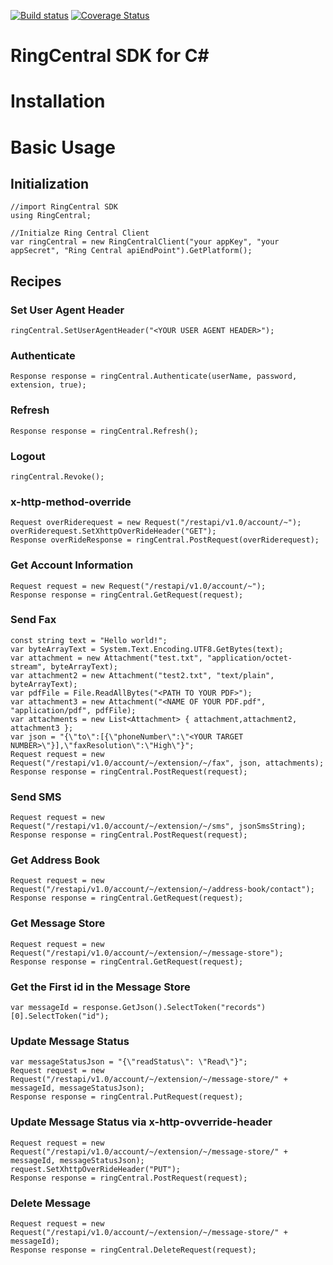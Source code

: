 [![Build status](https://ci.appveyor.com/api/projects/status/ka1g6n869rxw81g4?svg=true)](https://ci.appveyor.com/project/paulzolnierczyk/ringcentral-csharp)
[![Coverage Status](https://coveralls.io/repos/ringcentral/ringcentral-csharp/badge.svg?branch=develop&service=github)](https://coveralls.io/github/ringcentral/ringcentral-csharp?branch=develop)
# RingCentral SDK for C&#35;

# Installation

# Basic Usage

## Initialization

```
//import RingCentral SDK
using RingCentral;
```

```
//Initialze Ring Central Client
var ringCentral = new RingCentralClient("your appKey", "your appSecret", "Ring Central apiEndPoint").GetPlatform();
```


## Recipes
### Set User Agent Header
```
ringCentral.SetUserAgentHeader("<YOUR USER AGENT HEADER>");
```

### Authenticate
```
Response response = ringCentral.Authenticate(userName, password, extension, true);
````

### Refresh
```
Response response = ringCentral.Refresh();
```

### Logout
```
ringCentral.Revoke();
```

### x-http-method-override
```
Request overRiderequest = new Request("/restapi/v1.0/account/~");
overRiderequest.SetXhttpOverRideHeader("GET");
Response overRideResponse = ringCentral.PostRequest(overRiderequest);
```

### Get Account Information
```
Request request = new Request("/restapi/v1.0/account/~");
Response response = ringCentral.GetRequest(request);
```

### Send Fax
```
const string text = "Hello world!";
var byteArrayText = System.Text.Encoding.UTF8.GetBytes(text);
var attachment = new Attachment("test.txt", "application/octet-stream", byteArrayText);
var attachment2 = new Attachment("test2.txt", "text/plain", byteArrayText);
var pdfFile = File.ReadAllBytes("<PATH TO YOUR PDF>");
var attachment3 = new Attachment("<NAME OF YOUR PDF.pdf", "application/pdf", pdfFile);
var attachments = new List<Attachment> { attachment,attachment2, attachment3 };
var json = "{\"to\":[{\"phoneNumber\":\"<YOUR TARGET NUMBER>\"}],\"faxResolution\":\"High\"}";
Request request = new Request("/restapi/v1.0/account/~/extension/~/fax", json, attachments);
Response response = ringCentral.PostRequest(request);
```

### Send SMS
```
Request request = new Request("/restapi/v1.0/account/~/extension/~/sms", jsonSmsString);
Response response = ringCentral.PostRequest(request);
```

### Get Address Book
```
Request request = new Request("/restapi/v1.0/account/~/extension/~/address-book/contact");
Response response = ringCentral.GetRequest(request);
```

### Get Message Store
```
Request request = new Request("/restapi/v1.0/account/~/extension/~/message-store");
Response response = ringCentral.GetRequest(request);
```

### Get the First id in the Message Store
```
var messageId = response.GetJson().SelectToken("records")[0].SelectToken("id");
```

### Update Message Status
```
var messageStatusJson = "{\"readStatus\": \"Read\"}";
Request request = new Request("/restapi/v1.0/account/~/extension/~/message-store/" + messageId, messageStatusJson);
Response response = ringCentral.PutRequest(request);
```

### Update Message Status via x-http-ovverride-header
```
Request request = new Request("/restapi/v1.0/account/~/extension/~/message-store/" + messageId, messageStatusJson);
request.SetXhttpOverRideHeader("PUT");
Response response = ringCentral.PostRequest(request);
```

### Delete Message
```
Request request = new Request("/restapi/v1.0/account/~/extension/~/message-store/" + messageId);
Response response = ringCentral.DeleteRequest(request);
```









